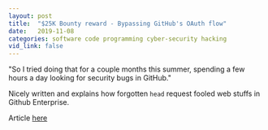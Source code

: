 ```yaml
---
layout: post
title:  "$25K Bounty reward - Bypassing GitHub's OAuth flow"
date:   2019-11-08
categories: software code programming cyber-security hacking
vid_link: false
---
```


"So I tried doing that for a couple months this summer, spending a few hours a day looking for security bugs in GitHub."

Nicely written and explains how forgotten `head` request fooled web stuffs in Github Enterprise.

Article [here]

[here]: //blog.teddykatz.com/2019/11/05/github-oauth-bypass.html
